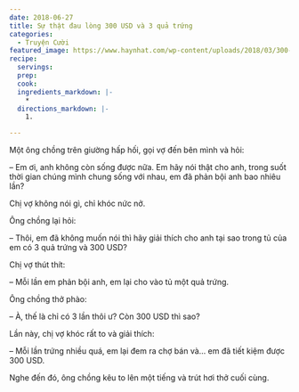 ```yaml
---
date: 2018-06-27
title: Sự thật đau lòng 300 USD và 3 quả trứng
categories:
  - Truyện Cười
featured_image: https://www.haynhat.com/wp-content/uploads/2018/03/300-usd-va-3-qua-trung-300x160.jpg
recipe:
  servings:  
  prep:  
  cook:  
  ingredients_markdown: |-
    * 
  directions_markdown: |-
    1. 

---
```


Một ông chồng trên giường hấp hối, gọi vợ đến bên mình và hỏi:

– Em ơi, anh không còn sống được nữa. Em hãy nói thật cho anh, trong suốt thời gian chúng mình chung sống với nhau, em đã phản bội anh bao nhiêu lần?

Chị vợ không nói gì, chỉ khóc nức nở.

Ông chồng lại hỏi:

– Thôi, em đã không muốn nói thì hãy giải thích cho anh tại sao trong tủ của em có 3 quả trứng và 300 USD?

Chị vợ thút thít:

– Mỗi lần em phản bội anh, em lại cho vào tủ một quả trứng.

Ông chồng thở phào:

– À, thế là chỉ có 3 lần thôi ư? Còn 300 USD thì sao?

Lần này, chị vợ khóc rất to và giải thích:

– Mỗi lần trứng nhiều quá, em lại đem ra chợ bán và… em đã tiết kiệm được 300 USD.

Nghe đến đó, ông chồng kêu to lên một tiếng và trút hơi thở cuối cùng.
